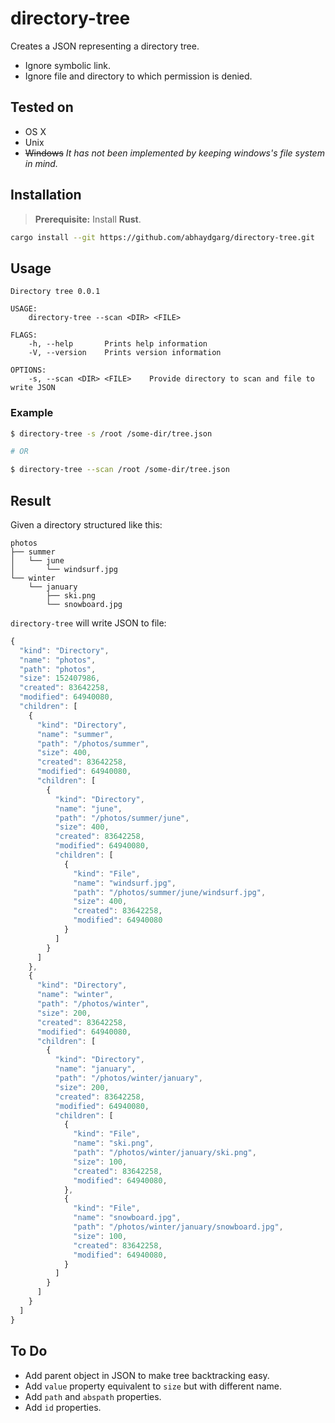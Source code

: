 # directory-tree

Creates a JSON representing a directory tree.

- Ignore symbolic link.
- Ignore file and directory to which permission is denied.

## Tested on

- OS X
- Unix
- ~~Windows~~ _It has not been implemented by keeping windows's file system in mind._

## Installation

> **Prerequisite:** Install **Rust**.

```bash
cargo install --git https://github.com/abhaydgarg/directory-tree.git
```

## Usage

```
Directory tree 0.0.1

USAGE:
    directory-tree --scan <DIR> <FILE>

FLAGS:
    -h, --help       Prints help information
    -V, --version    Prints version information

OPTIONS:
    -s, --scan <DIR> <FILE>    Provide directory to scan and file to write JSON
```

### Example

```bash
$ directory-tree -s /root /some-dir/tree.json

# OR

$ directory-tree --scan /root /some-dir/tree.json
```

## Result

Given a directory structured like this:

```
photos
├── summer
│   └── june
│       └── windsurf.jpg
└── winter
    └── january
        ├── ski.png
        └── snowboard.jpg
```

`directory-tree` will write JSON to file:

```js
{
  "kind": "Directory",
  "name": "photos",
  "path": "photos",
  "size": 152407986,
  "created": 83642258,
  "modified": 64940080,
  "children": [
    {
      "kind": "Directory",
      "name": "summer",
      "path": "/photos/summer",
      "size": 400,
      "created": 83642258,
      "modified": 64940080,
      "children": [
        {
          "kind": "Directory",
          "name": "june",
          "path": "/photos/summer/june",
          "size": 400,
          "created": 83642258,
          "modified": 64940080,
          "children": [
            {
              "kind": "File",
              "name": "windsurf.jpg",
              "path": "/photos/summer/june/windsurf.jpg",
              "size": 400,
              "created": 83642258,
              "modified": 64940080
            }
          ]
        }
      ]
    },
    {
      "kind": "Directory",
      "name": "winter",
      "path": "/photos/winter",
      "size": 200,
      "created": 83642258,
      "modified": 64940080,
      "children": [
        {
          "kind": "Directory",
          "name": "january",
          "path": "/photos/winter/january",
          "size": 200,
          "created": 83642258,
          "modified": 64940080,
          "children": [
            {
              "kind": "File",
              "name": "ski.png",
              "path": "/photos/winter/january/ski.png",
              "size": 100,
              "created": 83642258,
              "modified": 64940080,
            },
            {
              "kind": "File",
              "name": "snowboard.jpg",
              "path": "/photos/winter/january/snowboard.jpg",
              "size": 100,
              "created": 83642258,
              "modified": 64940080,
            }
          ]
        }
      ]
    }
  ]
}
```

## To Do

- Add parent object in JSON to make tree backtracking easy.
- Add `value` property equivalent to `size` but with different name.
- Add `path` and `abspath` properties.
- Add `id` properties.
